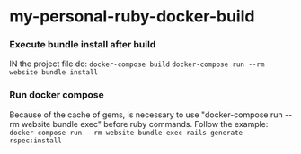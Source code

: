 # my-personal-ruby-docker-build

### Execute bundle install after build
IN the project file do:
`docker-compose build`
`docker-compose run --rm website bundle install`

### Run docker compose
Because of the cache of gems, is necessary to use "docker-compose run --rm website bundle exec" before ruby commands. Follow the example:
`docker-compose run --rm website bundle exec rails generate rspec:install`
